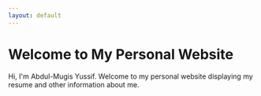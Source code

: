 ```yaml
---
layout: default
---
```


# Welcome to My Personal Website

Hi, I'm Abdul-Mugis Yussif. Welcome to my personal website displaying my resume and other information about me.
